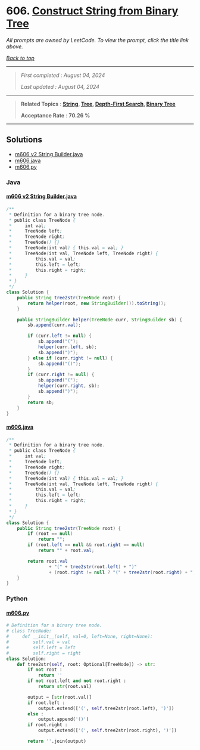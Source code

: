 # 606. [Construct String from Binary Tree](<https://leetcode.com/problems/construct-string-from-binary-tree>)

*All prompts are owned by LeetCode. To view the prompt, click the title link above.*

*[Back to top](<../README.md>)*

------

> *First completed : August 04, 2024*
>
> *Last updated : August 04, 2024*

------

> **Related Topics** : **[String](<by_topic/String.md>), [Tree](<by_topic/Tree.md>), [Depth-First Search](<by_topic/Depth-First Search.md>), [Binary Tree](<by_topic/Binary Tree.md>)**
>
> **Acceptance Rate** : **70.26 %**

------

## Solutions

- [m606 v2 String Builder.java](<../my-submissions/m606 v2 String Builder.java>)
- [m606.java](<../my-submissions/m606.java>)
- [m606.py](<../my-submissions/m606.py>)
### Java
#### [m606 v2 String Builder.java](<../my-submissions/m606 v2 String Builder.java>)
```Java
/**
 * Definition for a binary tree node.
 * public class TreeNode {
 *     int val;
 *     TreeNode left;
 *     TreeNode right;
 *     TreeNode() {}
 *     TreeNode(int val) { this.val = val; }
 *     TreeNode(int val, TreeNode left, TreeNode right) {
 *         this.val = val;
 *         this.left = left;
 *         this.right = right;
 *     }
 * }
 */
class Solution {
    public String tree2str(TreeNode root) {
        return helper(root, new StringBuilder()).toString();
    }

    public StringBuilder helper(TreeNode curr, StringBuilder sb) {
        sb.append(curr.val);

        if (curr.left != null) {
            sb.append("(");
            helper(curr.left, sb);
            sb.append(")");
        } else if (curr.right != null) {
            sb.append("()");
        }
        if (curr.right != null) {
            sb.append("(");
            helper(curr.right, sb);
            sb.append(")");
        }
        return sb;
    }
}
```

#### [m606.java](<../my-submissions/m606.java>)
```Java
/**
 * Definition for a binary tree node.
 * public class TreeNode {
 *     int val;
 *     TreeNode left;
 *     TreeNode right;
 *     TreeNode() {}
 *     TreeNode(int val) { this.val = val; }
 *     TreeNode(int val, TreeNode left, TreeNode right) {
 *         this.val = val;
 *         this.left = left;
 *         this.right = right;
 *     }
 * }
 */
class Solution {
    public String tree2str(TreeNode root) {
        if (root == null)
            return "";
        if (root.left == null && root.right == null)
            return "" + root.val;

        return root.val
                + "(" + tree2str(root.left) + ")"
                + (root.right != null ? "(" + tree2str(root.right) + ")" : ""); 
    }
}
```

### Python
#### [m606.py](<../my-submissions/m606.py>)
```Python
# Definition for a binary tree node.
# class TreeNode:
#     def __init__(self, val=0, left=None, right=None):
#         self.val = val
#         self.left = left
#         self.right = right
class Solution:
    def tree2str(self, root: Optional[TreeNode]) -> str:
        if not root :
            return ''
        if not root.left and not root.right :
            return str(root.val)

        output = [str(root.val)]
        if root.left :
            output.extend(['(', self.tree2str(root.left), ')'])
        else :
            output.append('()')
        if root.right :
            output.extend(['(', self.tree2str(root.right), ')'])

        return ''.join(output)
```

